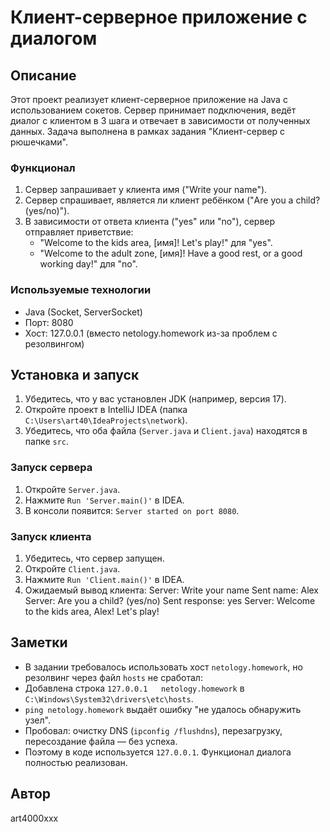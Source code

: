 # Клиент-серверное приложение с диалогом

## Описание
Этот проект реализует клиент-серверное приложение на Java с использованием сокетов. Сервер принимает подключения, ведёт диалог с клиентом в 3 шага и отвечает в зависимости от полученных данных. Задача выполнена в рамках задания "Клиент-сервер с рюшечками".

### Функционал
1. Сервер запрашивает у клиента имя ("Write your name").
2. Сервер спрашивает, является ли клиент ребёнком ("Are you a child? (yes/no)").
3. В зависимости от ответа клиента ("yes" или "no"), сервер отправляет приветствие:
   - "Welcome to the kids area, [имя]! Let's play!" для "yes".
   - "Welcome to the adult zone, [имя]! Have a good rest, or a good working day!" для "no".

### Используемые технологии
- Java (Socket, ServerSocket)
- Порт: 8080
- Хост: 127.0.0.1 (вместо netology.homework из-за проблем с резолвингом)

## Установка и запуск
1. Убедитесь, что у вас установлен JDK (например, версия 17).
2. Откройте проект в IntelliJ IDEA (папка `C:\Users\art40\IdeaProjects\network`).
3. Убедитесь, что оба файла (`Server.java` и `Client.java`) находятся в папке `src`.

### Запуск сервера
1. Откройте `Server.java`.
2. Нажмите `Run 'Server.main()'` в IDEA.
3. В консоли появится: `Server started on port 8080`.

### Запуск клиента
1. Убедитесь, что сервер запущен.
2. Откройте `Client.java`.
3. Нажмите `Run 'Client.main()'` в IDEA.
4. Ожидаемый вывод клиента:
   Server: Write your name
Sent name: Alex
Server: Are you a child? (yes/no)
Sent response: yes
Server: Welcome to the kids area, Alex! Let's play!

## Заметки
- В задании требовалось использовать хост `netology.homework`, но резолвинг через файл `hosts` не сработал:
- Добавлена строка `127.0.0.1   netology.homework` в `C:\Windows\System32\drivers\etc\hosts`.
- `ping netology.homework` выдаёт ошибку "не удалось обнаружить узел".
- Пробовал: очистку DNS (`ipconfig /flushdns`), перезагрузку, пересоздание файла — без успеха.
- Поэтому в коде используется `127.0.0.1`. Функционал диалога полностью реализован.

## Автор
art4000xxx
